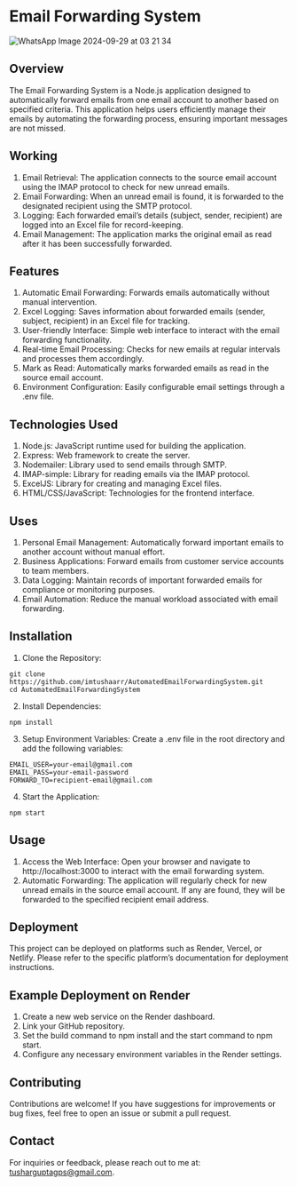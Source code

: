 # Email Forwarding System

![WhatsApp Image 2024-09-29 at 03 21 34](https://github.com/user-attachments/assets/cb8e6527-1414-433a-ac24-f257d13c227b)


## Overview
The Email Forwarding System is a Node.js application designed to automatically forward emails from one email account to another based on specified criteria. This application helps users efficiently manage their emails by automating the forwarding process, ensuring important messages are not missed.

## Working
1.	Email Retrieval: The application connects to the source email account using the IMAP protocol to check for new unread emails.
2.	Email Forwarding: When an unread email is found, it is forwarded to the designated recipient using the SMTP protocol.
3.	Logging: Each forwarded email’s details (subject, sender, recipient) are logged into an Excel file for record-keeping.
4.	Email Management: The application marks the original email as read after it has been successfully forwarded.

## Features
1.	Automatic Email Forwarding: Forwards emails automatically without manual intervention.
2.	Excel Logging: Saves information about forwarded emails (sender, subject, recipient) in an Excel file for tracking.
3.	User-friendly Interface: Simple web interface to interact with the email forwarding functionality.
4.	Real-time Email Processing: Checks for new emails at regular intervals and processes them accordingly.
5.	Mark as Read: Automatically marks forwarded emails as read in the source email account.
6.	Environment Configuration: Easily configurable email settings through a .env file.

## Technologies Used
1.	Node.js: JavaScript runtime used for building the application.
2.	Express: Web framework to create the server.
3.	Nodemailer: Library used to send emails through SMTP.
4.	IMAP-simple: Library for reading emails via the IMAP protocol.
5.	ExcelJS: Library for creating and managing Excel files.
6.	HTML/CSS/JavaScript: Technologies for the frontend interface.

## Uses
1.	Personal Email Management: Automatically forward important emails to another account without manual effort.
2.	Business Applications: Forward emails from customer service accounts to team members.
3.	Data Logging: Maintain records of important forwarded emails for compliance or monitoring purposes.
4.	Email Automation: Reduce the manual workload associated with email forwarding.

## Installation
1.	Clone the Repository:
```
git clone https://github.com/imtushaarr/AutomatedEmailForwardingSystem.git
cd AutomatedEmailForwardingSystem
```

2.	Install Dependencies:
```
npm install
```

3.	Setup Environment Variables:
Create a .env file in the root directory and add the following variables:
```
EMAIL_USER=your-email@gmail.com
EMAIL_PASS=your-email-password
FORWARD_TO=recipient-email@gmail.com
```

4.	Start the Application:
```
npm start
```

## Usage
1.	Access the Web Interface:
Open your browser and navigate to http://localhost:3000 to interact with the email forwarding system.
2.	Automatic Forwarding:
The application will regularly check for new unread emails in the source email account. If any are found, they will be forwarded to the specified recipient email address.

## Deployment
This project can be deployed on platforms such as Render, Vercel, or Netlify. Please refer to the specific platform’s documentation for deployment instructions.

## Example Deployment on Render
1.	Create a new web service on the Render dashboard.
2.	Link your GitHub repository.
3.	Set the build command to npm install and the start command to npm start.
4.	Configure any necessary environment variables in the Render settings.

## Contributing
Contributions are welcome! If you have suggestions for improvements or bug fixes, feel free to open an issue or submit a pull request.

## Contact
For inquiries or feedback, please reach out to me at: tusharguptagps@gmail.com.
